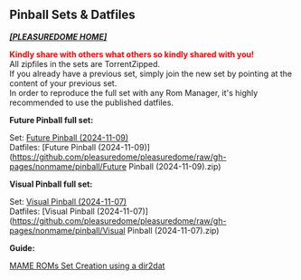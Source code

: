 ## Pinball Sets & Datfiles

<i><b>[[PLEASUREDOME HOME]](https://pleasuredome.github.io/pleasuredome/index.html)</b></i><br>

<b><span style="color: red;">Kindly share with others what others so kindly shared with you!</span></b><br>
All zipfiles in the sets are TorrentZipped.<br>
If you already have a previous set, simply join the new set by pointing at the content of your previous set.<br>
In order to reproduce the full set with any Rom Manager, it's highly recommended to use the published datfiles.<br>

<b>Future Pinball full set:</b>

Set: [Future Pinball (2024-11-09)](magnet:?xt=urn:btih:9e5f2952bc06007dd60d8de2d29dba9cf7773a8b&dn=Future%20Pinball%20%282024-11-09%29&tr=udp%3A%2F%2Ftracker.opentrackr.org%3A1337%2Fannounce&tr=udp%3A%2F%2Fbt2.archive.org%3A6969%2Fannounce)<br>
Datfiles: [Future Pinball (2024-11-09)](https://github.com/pleasuredome/pleasuredome/raw/gh-pages/nonmame/pinball/Future Pinball (2024-11-09).zip)<br>

<b>Visual Pinball full set:</b>

Set: [Visual Pinball (2024-11-07)](magnet:?xt=urn:btih:c4424f82da1fbe941f9c9d29e48d6924a4695898&dn=Visual%20Pinball%20%282024-11-07%29&tr=udp%3A%2F%2Ftracker.opentrackr.org%3A1337%2Fannounce&tr=udp%3A%2F%2Fbt2.archive.org%3A6969%2Fannounce)<br>
Datfiles: [Visual Pinball (2024-11-07)](https://github.com/pleasuredome/pleasuredome/raw/gh-pages/nonmame/pinball/Visual Pinball (2024-11-07).zip)<br>

<b>Guide:</b>

[MAME ROMs Set Creation using a dir2dat](https://pleasuredome.miraheze.org/wiki/MAME_ROMs_Set_Creation_using_a_dir2dat)<br>
